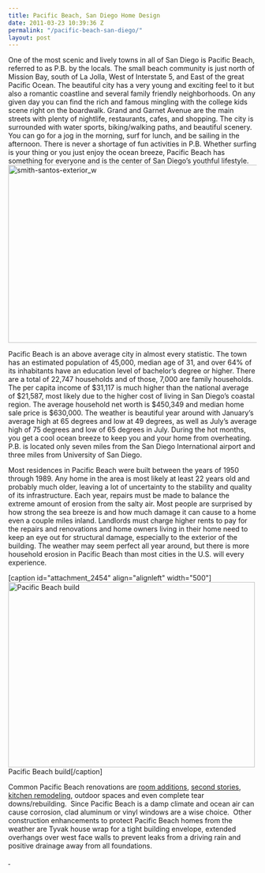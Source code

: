 ```yaml
---
title: Pacific Beach, San Diego Home Design
date: 2011-03-23 10:39:36 Z
permalink: "/pacific-beach-san-diego/"
layout: post
---
```


One of the most scenic and lively towns in all of San Diego is Pacific Beach, referred to as P.B. by the locals. The small beach community is just north of Mission Bay, south of La Jolla, West of Interstate 5, and East of the great Pacific Ocean. The beautiful city has a very young and exciting feel to it but also a romantic coastline and several family friendly neighborhoods. On any given day you can find the rich and famous mingling with the college kids scene right on the boardwalk. Grand and Garnet Avenue are the main streets with plenty of nightlife, restaurants, cafes, and shopping. The city is surrounded with water sports, biking/walking paths, and beautiful scenery. You can go for a jog in the morning, surf for lunch, and be sailing in the afternoon. There is never a shortage of fun activities in P.B. Whether surfing is your thing or you just enjoy the ocean breeze, Pacific Beach has something for everyone and is the center of San Diego’s youthful lifestyle. <img class="alignright  wp-image-2453" alt="smith-santos-exterior_w" src="http://www.murraylampert.com/wp-content/uploads/smith-santos-exterior_w.jpg" width="520" height="360" />

Pacific Beach is an above average city in almost every statistic. The town has an estimated population of 45,000, median age of 31, and over 64% of its inhabitants have an education level of bachelor’s degree or higher. There are a total of 22,747 households and of those, 7,000 are family households. The per capita income of $31,117 is much higher than the national average of $21,587, most likely due to the higher cost of living in San Diego’s coastal region. The average household net worth is $450,349 and median home sale price is $630,000. The weather is beautiful year around with January’s average high at 65 degrees and low at 49 degrees, as well as July’s average high of 75 degrees and low of 65 degrees in July. During the hot months, you get a cool ocean breeze to keep you and your home from overheating. P.B. is located only seven miles from the San Diego International airport and three miles from University of San Diego.

Most residences in Pacific Beach were built between the years of 1950 through 1989. Any home in the area is most likely at least 22 years old and probably much older, leaving a lot of uncertainty to the stability and quality of its infrastructure. Each year, repairs must be made to balance the extreme amount of erosion from the salty air. Most people are surprised by how strong the sea breeze is and how much damage it can cause to a home even a couple miles inland. Landlords must charge higher rents to pay for the repairs and renovations and home owners living in their home need to keep an eye out for structural damage, especially to the exterior of the building. The weather may seem perfect all year around, but there is more household erosion in Pacific Beach than most cities in the U.S. will every experience.

[caption id="attachment_2454" align="alignleft" width="500"]<img class="size-full wp-image-2454" alt="Pacific Beach build" src="http://www.murraylampert.com/wp-content/uploads/building-construction-permit-imagepb.jpg" width="500" height="375" /> Pacific Beach build[/caption]

Common Pacific Beach renovations are <a href="http://www.murraylampert.com/san-diego-room-additions/">room additions</a>, <a href="http://www.murraylampert.com/san-diego-second-story-addition/">second stories</a>, <a href="http://www.murraylampert.com/san-diego-kitchen-remodeling-services/">kitchen remodeling</a>, outdoor spaces and even complete tear downs/rebuilding.  Since Pacific Beach is a damp climate and ocean air can cause corrosion, clad aluminum or vinyl windows are a wise choice.  Other construction enhancements to protect Pacific Beach homes from the weather are Tyvak house wrap for a tight building envelope, extended overhangs over west face walls to prevent leaks from a driving rain and positive drainage away from all foundations.

<a href="http://www.freedigitalphotos.net/images/view_photog.php?photogid=1758"> </a>
